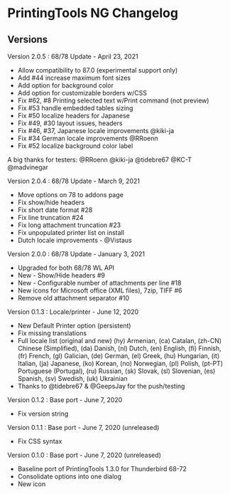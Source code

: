 # PrintingTools NG Changelog

## Versions

Version 2.0.5 : 68/78 Update - April 23, 2021

- Allow compatibility to 87.0 (experimental support only)
- Add #44 increase maximum font sizes
- Add option for background color
- Add option for customizable borders w/CSS
- Fix #62, #8 Printing selected text w/Print command (not preview)
- Fix #53 handle embedded tables sizing
- Fix #50 localize headers for Japanese
- Fix #49, #30 layout issues, headers 
- Fix #46, #37, Japanese locale improvements @kiki-ja
- Fix #34 German locale improvements @RRoenn
- Fix #52 localize background color label

A big thanks for testers:
@RRoenn
@kiki-ja
@tidebre67 
@KC-T 
@madvinegar

Version 2.0.4 : 68/78 Update - March 9, 2021

- Move options on 78 to addons page 
- Fix show/hide headers 
- Fix short date format #28
- Fix line truncation #24
- Fix long attachment truncation #23
- Fix unpopulated printer list on install
- Dutch locale improvements - @Vistaus


Version 2.0.0 : 68/78 Update - January 3, 2021

- Upgraded for both 68/78 WL API
- New - Show/Hide headers #9
- New - Configurable number of attachments per line #18
- New icons for Microsoft office (XML files), 7zip, TIFF #6
- Remove old attachment separator #10

Version 0.1.3 : Locale/printer - June 12, 2020

- New Default Printer option (persistent)
- Fix missing translations
- Full locale list (original and new)
  (hy) Armenian, (ca) Catalan, (zh-CN) Chinese (Simplified), 
  (da) Danish, (nl) Dutch, (en) English, (fi) Finnish, 
  (fr) French, (gl) Galician, (de) German, (el) Greek, 
  (hu) Hungarian, (it) Italian, (ja) Japanese, (ko) Korean,
  (no) Norwegian, (pl) Polish, (pt-PT) Portuguese (Portugal), 
  (ru) Russian, (sk) Slovak, (sl) Slovenian, (es) Spanish, 
  (sv) Swedish, (uk) Ukrainian
- Thanks to @tidebre67 & @GeepsJay for the push/testing

Version 0.1.2 : Base port - June 7, 2020

- Fix version string

Version 0.1.1 : Base port - June 7, 2020 (unreleased)

- Fix CSS syntax

Version 0.1.0 : Base port - June 7, 2020 (unreleased)

- Baseline port of PrintingTools 1.3.0 for Thunderbird 68-72
- Consolidate options into one dialog
- New icon
